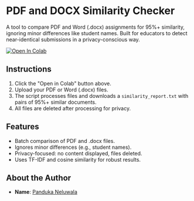 # PDF and DOCX Similarity Checker
A tool to compare PDF and Word (.docx) assignments for 95%+ similarity, ignoring minor differences like student names. Built for educators to detect near-identical submissions in a privacy-conscious way.

[![Open In Colab](https://colab.research.google.com/assets/colab-badge.svg)](https://colab.research.google.com/github/pandukaneluwala/pdf-similarity-checker/blob/main/similiartyv3.ipynb)

## Instructions
1. Click the "Open in Colab" button above.
2. Upload your PDF or Word (.docx) files.
3. The script processes files and downloads a `similarity_report.txt` with pairs of 95%+ similar documents.
4. All files are deleted after processing for privacy.

## Features
- Batch comparison of PDF and .docx files.
- Ignores minor differences (e.g., student names).
- Privacy-focused: no content displayed, files deleted.
- Uses TF-IDF and cosine similarity for robust results.

## About the Author
- **Name**: [Panduka Neluwala](https://pandukaneluwala.github.io/)
